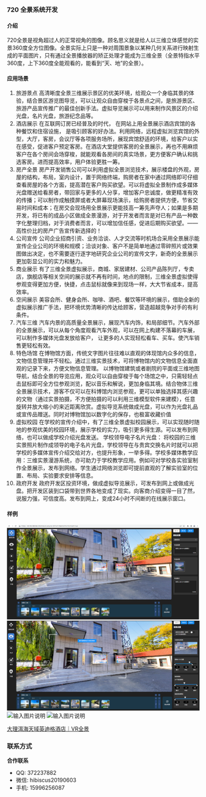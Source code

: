 ### 720 全景系统开发 
#### 介绍
720全景是视角超过人的正常视角的图像。顾名思义就是给人以三维立体感觉的实景360度全方位图像。全景实际上只是一种对周围景象以某种几何关系进行映射生成的平面图片，只有通过全景播放器的矫正处理才能成为三维全景（全景特指水平360度，上下360度全能观看的，能看到“天、地”的全景）。

#### 应用场景
1. 旅游景点
高清晰度全景三维展示景区的优美环境，给观众一个身临其景的体验，结合景区游览图导览，可以让观众自由穿梭于各景点之间，是旅游景区、旅游产品宣传推广的最佳创新手法。虚拟导览展示可以用来制作风景区的介绍光盘，名片光盘，旅游纪念品等。
2. 酒店展示
在互联网订房已经普及的时代， 在网站上用全景展示酒店宾馆的各种餐饮和住宿设施， 是吸引顾客的好办法。利用网络，远程虚拟浏览宾馆的外型，大厅，客房，会议厅等各项服务场所，展现宾馆舒适的环境，给客户以实在感受，促进客户预定客房。在酒店大堂提供客房的全景展示，再也不用麻烦客户在各个房间会场穿梭，就能观看各房间的真实场景，更方便客户确认和挑选客房。进而提高效率，用户体验更胜一筹。
3. 房产全景
房产开发销售公司可以利用虚拟全景浏览技术，展示楼盘的外观，房屋的结构，布局，室内设计，置于网络终端，购房者在家中通过网络即可仔细查看房屋的各个方面，提高潜在客户购买欲望。可以将虚拟全景制作成多媒体光盘赠送给看房者，带回家与更多的人分享，增加客户忠诚度，做更精准有效的传播；可以制作成触摸屏或者大屏幕现场演示，给购房者提供方便，节省交易时间和成本；在房交会现场用全景展示更能技高一筹先声夺人；如果是多期开发，将已有的成品小区做成全景漫游，对于开发者而言是对已有产品一种数字化整理归档，对于消费者而言，可以增加信任感，促进后期购买欲望。——高性价比的房产广告宣传新选择的！
4. 公司宣传
公司企业招商引资、业务洽谈、人才交流等时机场合采用全景展示能宣传企业公司的环境和规模；洽谈对象、客户不是简单地通过零碎照片或效果图做出决定，也不需要逐行逐字地研究企业公司的宣传文字，新奇的全景展示更加彰显公司的实力和魅力。
5. 商业展示
有了三维全景虚拟展示，商城、家居建材、公司产品陈列厅，专卖店，旗舰店等相关空间的展示就不再有时间，地点的限制，三维全景虚拟使得参观变得更加方便，快捷，点击鼠标就像来到现场一样，大大节省成本，提高效率。
6. 空间展示
美容会所、健身会所、咖啡、酒吧、餐饮等环境的展示，借助全新的虚拟展示推广手法，把环境优势清晰的传达给顾客，营造超越竞争对手的有利条件。
7. 汽车三维
汽车内景的高质量全景展示，展现汽车内饰，和局部细节。汽车外部的全景展示，可以从每个角度观看汽车外观，可以在网上构建不落幕的车展，可以制作多媒体光盘发放给客户， 让更多的人实现轻松看车、买车。使汽车销售更轻松有效。
8. 特色场馆
在博物馆方面，传统文字图片往往难以直观的体现馆内众多的信息，文物信息管理并不轻松。通过三维实景技术，可将博物馆内的文物信息全面直观的记录下来，方便文物信息管理。 以博物馆建筑或者剧院的平面或三维地图导航，结合全景的导览应用，观众可以自由穿梭于每个场馆之中，只需轻轻点击鼠标即可全方位参观浏览，配以音乐和解说，更加身临其境。结合物体三维全景展示技术，游客不仅可以在科博馆内浏览参观，更可以单独选择其感兴趣的文物（通过实景拍摄，不方便拍摄的可以利用三维模型软件来建模），任意旋转并放大缩小的来近距离欣赏。虚拟导览系统做成光盘，可以作为光盘礼品或宣传品赠送。同时对博物馆加以数字化的保存，也极富收藏价值
9. 虚拟校园
在学校的宣传介绍中，有了三维全景虚拟校园展示，可以实现随时随地的参观优美的校园环境，展示学校的实力，吸引更多得生源。可以发布到网络，也可以做成学校介绍光盘发送。 学校领导电子名片光盘：
将校园的三维实景照片制作成领导的电子名片光盘，学校领导在与贵宾交换名片时就可以把学校的多媒体宣传介绍交给对方，也提升形象，一举多得。学校多媒体教学应用：三维实景漫游系统，亦可助力于学校教学应用。例如可对学校各实验室制作全景展示，发布到网络。学生通过网络浏览即可提前直观的了解实验室的位置、布局、实验要求安排等信息。
10. 政府开发
政府开发区投资环境，做成虚拟导览展示，可发布到网上或做成光盘。把开发区装到口袋带到世界各地变成了现实。向客商介绍变得一目了然，说服力强，可信度高。发布到网上，变成24小时不间断的在线展示窗口。

#### 样例
![输入图片说明](79aed27167582ff6305b45ed10c122f.png)
![输入图片说明](e90dbf4d357514bf65ca4993332ce17.png)
![输入图片说明](https://images.gitee.com/uploads/images/2021/1013/140546_ad2dc28c_409757.jpeg "main.jpg")
![输入图片说明](https://images.gitee.com/uploads/images/2021/1013/141248_bbe74c9e_409757.jpeg "22222.jpg")

[大理洱海天域英迪格酒店｜VR全景](https://720yun.com/t/a1vkzypqOie)

### 联系方式 
 **合作联系** 
- QQ: 372237882
- 微信: hibiscus20190603
- 手机: 15996256087 

